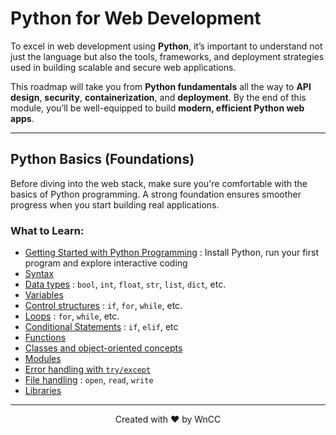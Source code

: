 # Python for Web Development  

To excel in web development using **Python**, it’s important to understand not just the language but also the tools, frameworks, and deployment strategies used in building scalable and secure web applications.

This roadmap will take you from **Python fundamentals** all the way to **API design**, **security**, **containerization**, and **deployment**. By the end of this module, you’ll be well-equipped to build **modern, efficient Python web apps**.

---

## Python Basics (Foundations)

Before diving into the web stack, make sure you're comfortable with the basics of Python programming. A strong foundation ensures smoother progress when you start building real applications.

### What to Learn:

- [Getting Started with Python Programming](https://www.geeksforgeeks.org/python/getting-started-with-python-programming/) : Install Python, run your first program and explore interactive coding
- [Syntax](https://www.geeksforgeeks.org/python/python-syntax/) 
- [Data types](https://www.geeksforgeeks.org/python/python-data-types/) : `bool`, `int`, `float`, `str`, `list`, `dict`, etc.
- [Variables](https://www.geeksforgeeks.org/python-variables/) 
- [Control structures](https://www.geeksforgeeks.org/loops-and-control-statements-continue-break-and-pass-in-python/) : `if`, `for`, `while`, etc.
- [Loops](https://www.geeksforgeeks.org/python/loops-in-python/) : `for`, `while`, etc.
- [Conditional Statements](https://www.geeksforgeeks.org/python/conditional-statements-in-python/) : `if`, `elif`, etc
- [Functions](https://www.geeksforgeeks.org/python/python-functions/) 
- [Classes and object-oriented concepts](https://www.geeksforgeeks.org/python/python-classes-and-objects/) 
- [Modules](https://www.geeksforgeeks.org/python/python-modules/) 
- [Error handling with `try/except`](https://www.geeksforgeeks.org/python-exception-handling/) 
- [File handling](https://www.geeksforgeeks.org/python/file-handling-python/) : `open`, `read`, `write`
- [Libraries](https://www.geeksforgeeks.org/libraries-in-python/) 

---
<p align="center">Created with ❤️ by WnCC</p>
